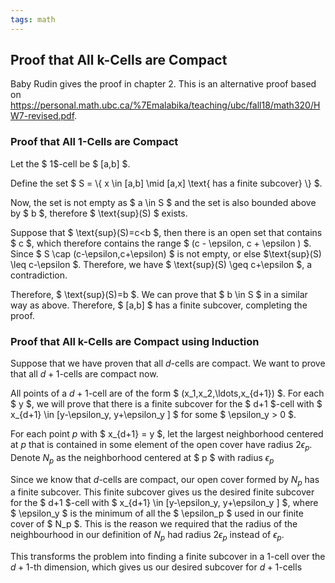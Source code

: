 ```yaml
---
tags: math
---
```


## Proof that All k-Cells are Compact

Baby Rudin gives the proof in chapter 2. This is an alternative proof based on <https://personal.math.ubc.ca/%7Emalabika/teaching/ubc/fall18/math320/HW7-revised.pdf>.

### Proof that All 1-Cells are Compact

Let the $ 1$-cell be $ [a,b] $.

Define the set $ S = \\{ x \in [a,b] \mid [a,x] \text{ has a finite subcover} \\} $.

Now, the set is not empty as $ a \in S $ and the set is also bounded above by $ b $, therefore $ \text{sup}(S) $ exists.

Suppose that $ \text{sup}(S)=c<b $, then there is an open set that contains $ c $, which therefore contains the range $ (c - \epsilon, c + \epsilon ) $. Since $ S \cap (c-\epsilon,c+\epsilon) $ is not empty, or else $\text{sup}(S) \leq c-\epsilon $. Therefore, we have $ \text{sup}(S) \geq c+\epsilon $, a contradiction.

Therefore, $ \text{sup}(S)=b $. We can prove that $ b \in S $ in a similar way as above. Therefore, $ [a,b] $ has a finite subcover, completing the proof.

### Proof that All k-Cells are Compact using Induction

Suppose that we have proven that all $d$-cells are compact. We want to prove that all $d+1$-cells are compact now.

All points of a $d+1$-cell are of the form $ (x_1,x_2,\ldots,x_{d+1}) $. For each $ y $, we will prove that there is a finite subcover for the $ d+1 $-cell with $ x_{d+1} \in [y-\epsilon_y, y+\epsilon_y ] $ for some $ \epsilon_y > 0 $.

For each point $p$ with $ x_{d+1} = y $, let the largest neighborhood centered at $p$ that is contained in some element of the open cover have radius $2\epsilon_p$. Denote $N_p$ as the neighborhood centered at $ p $ with radius $\epsilon_p$

Since we know that $d$-cells are compact, our open cover formed by $N_p$ has a finite subcover. This finite subcover gives us the desired finite subcover for the $ d+1 $-cell with $ x_{d+1} \in [y-\epsilon_y, y+\epsilon_y ] $, where $ \epsilon_y $ is the minimum of all the $ \epsilon_p $ used in our finite cover of $ N_p $. This is the reason we required that the radius of the neighbourhood in our definition of $N_p$ had radius $2\epsilon_p$ instead of $\epsilon_p$.

This transforms the problem into finding a finite subcover in a $1$-cell over the $d+1$-th dimension, which gives us our desired subcover for $d+1$-cells
